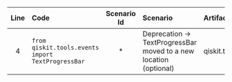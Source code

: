 | Line | Code | Scenario Id | Scenario | Artifact | Refactoring |
| :-: | :- | :-: | :- | :- | :- |
| 4 | `from qiskit.tools.events import TextProgressBar` | * | Deprecation -> TextProgressBar moved to a new location (optional) | qiskit.tools.events | `from qiskit.visualization import TextProgressBar` |